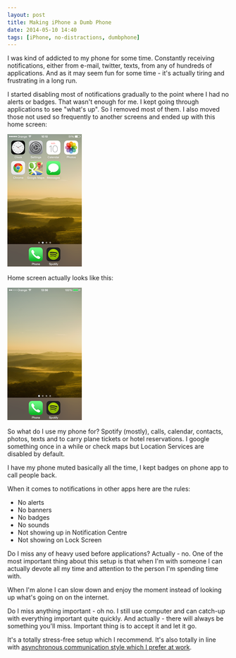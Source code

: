 ```yaml
---
layout: post
title: Making iPhone a Dumb Phone
date: 2014-05-10 14:40
tags: [iPhone, no-distractions, dumbphone]
---
```

I was kind of addicted to my phone for some time. Constantly receiving notifications, either from e-mail, twitter, texts, from any of hundreds of applications. And as it may seem fun for some time - it's actually tiring and frustrating in a long run.

I started disabling most of notifications gradually to the point where I had no alerts or badges. That wasn't enough for me. I kept going through applications to see "what's up". So I removed most of them. I also moved those not used so frequently to another screens and ended up with this home screen:

![iPhone Home Screen](/images/iPhone_home_screen.png)

Home screen actually looks like this:

![iPhone Actual Home Screen](/images/iPhone_actual_home_screen.png)

So what do I use my phone for? Spotify (mostly), calls, calendar, contacts, photos, texts and to carry plane tickets or hotel reservations. I google something once in a while or check maps but Location Services are disabled by default.

I have my phone muted basically all the time, I kept badges on phone app to call people back.

When it comes to notifications in other apps here are the rules:

  * No alerts
  * No banners
  * No badges
  * No sounds
  * Not showing up in Notification Centre
  * Not showing on Lock Screen

Do I miss any of heavy used before applications? Actually - no. One of the most important thing about this setup is that when I'm with someone I can actually devote all my time and attention to the person I'm spending time with.

When I'm alone I can slow down and enjoy the moment instead of looking up what's going on on the internet.

Do I miss anything important - oh no. I still use computer and can catch-up with everything important quite quickly. And actually - there will always be something you'll miss. Important thing is to accept it and let it go.

It's a totally stress-free setup which I recommend.
It's also totally in line with [asynchronous communication style which I prefer at work](/2014/05/11/Asynchronous-communication-at-work/).

